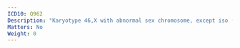 ```yaml
---
ICD10: Q962
Description: "Karyotype 46,X with abnormal sex chromosome, except iso (Xq)"
Matters: No
Weight: 0
---
```


